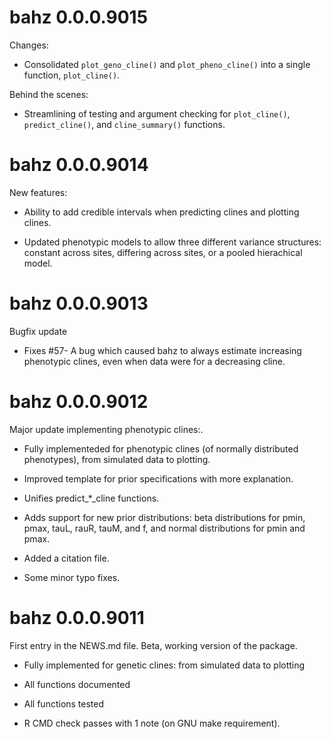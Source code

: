 # bahz 0.0.0.9015

Changes:

* Consolidated `plot_geno_cline()` and `plot_pheno_cline()` into a single function, `plot_cline()`.

Behind the scenes:

* Streamlining of testing and argument checking for `plot_cline()`, `predict_cline()`, and `cline_summary()` functions. 

# bahz 0.0.0.9014

New features:

* Ability to add credible intervals when predicting clines and plotting clines.

* Updated phenotypic models to allow three different variance structures: constant across sites, differing across sites, or a pooled hierachical model. 


# bahz 0.0.0.9013

Bugfix update

* Fixes #57- A bug which caused bahz to always estimate increasing phenotypic clines, even when data were for a decreasing cline.

# bahz 0.0.0.9012

Major update implementing phenotypic clines:.

* Fully implementeded for phenotypic clines (of normally distributed phenotypes), from simulated data to plotting. 

* Improved template for prior specifications with more explanation.

* Unifies predict_*_cline functions.

* Adds support for new prior distributions: beta distributions for pmin, pmax, tauL, rauR, tauM, and f, and normal distributions for pmin and pmax. 

* Added a citation file.

* Some minor typo fixes. 

# bahz 0.0.0.9011

First entry in the NEWS.md file. Beta, working version of the package. 

* Fully implemented for genetic clines: from simulated data to plotting

* All functions documented

* All functions tested

* R CMD check passes with 1 note (on GNU make requirement). 

